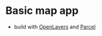 # Basic map app

-   build with [OpenLayers](https://openlayers.org/) and [Parcel](https://parceljs.org/)
